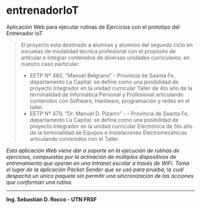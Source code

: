 # entrenadorIoT
Aplicación Web para ejecutar rutinas de Ejercicios con el prototipo del Entrenador IoT

> El proyecto esta destinado a alumnas y alumnos del segundo ciclo en escuelas de modalidad técnica profesional con el propósito de articular e integrar contenidos de diversas unidades curriculares; en nuestro caso particular:
> * EETP Nº 480, "Manuel Belgrano" - Provincia de Saanta Fe, departamento La Capital: se define como una posibilidad de proyecto Integrador en la unidad curricular Taller de 4to año de la terminalidad de Informática Personal y Profesional articulando contenidos con Software, Hardware, programación y redes en el taller.
> * EETP Nº 479, "Dr. Manuel D. Pizarro" - - Provincia de Saanta Fe, departamento La Capital: se define como una posibilidad de proyecto Integrador en la unidad curricular Electrónica de 5to año de la terminalidad de Equipos e Instalaciones Electromecánicas articulando contenidos con el Taller.

*Esta aplicación Web viene dar a soporte en la ejecución de rutinas de ejercicios, compuestas por la activación de múltiples dispositivos de entrenamiento que operan en  una Intranet escolar a través de WiFi. Toma el lugar de la aplicación Packet Sender que se usó para prueba, la cual despacha un único paquete sin permitir una sincronización de las acciones que conforman una rutina.*

---
**Ing. Sebastián D. Rocco - UTN FRSF**
